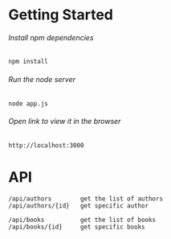 # Getting Started

###### Install npm dependencies
`npm install`

###### Run the node server
`node app.js`

###### Open link to view it in the browser
`http://localhost:3000`

# API

```
/api/authors        get the list of authors
/api/authors/{id}   get specific author
```

```
/api/books          get the list of books
/api/books/{id}     get specific books
```


